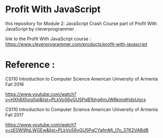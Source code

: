 # Profit With JavaScript

this repository for Module 2: JavaScript Crash Course
part of Profit With JavaScript by cleverprogrammer .

link to the Profit With JavaScript course : 
https://www.cleverprogrammer.com/products/profit-with-javascript


# Reference :

CS110 Introduction to Computer Science American 
University of Armenia Fall 2016

https://www.youtube.com/watch?v=HXh8Xhzg5qI&list=PLkVo56yGU5PqB1bhg6mJW6kimdHdxUgcs


CS110 Introduction to Computer Science American 
University of Armenia Fall 2017

https://www.youtube.com/watch?v=zE0WWgLWGEw&list=PLkVo56yGU5PqCYafmMj_I7n_37K2VABdB

